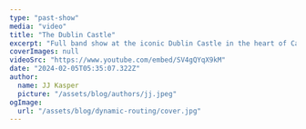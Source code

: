 ```yaml
---
type: "past-show"
media: "video"
title: "The Dublin Castle"
excerpt: "Full band show at the iconic Dublin Castle in the heart of Camden"
coverImages: null
videoSrc: "https://www.youtube.com/embed/SV4gQYqX9kM"
date: "2024-02-05T05:35:07.322Z"
author:
  name: JJ Kasper
  picture: "/assets/blog/authors/jj.jpeg"
ogImage:
  url: "/assets/blog/dynamic-routing/cover.jpg"
---
```

